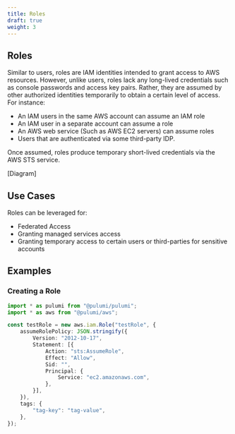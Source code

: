 ```yaml
---
title: Roles
draft: true
weight: 3
---
```


## Roles

Similar to users, roles are IAM identities intended to grant access to AWS resources. However, unlike users, roles lack any long-lived credentials such as console passwords and access key pairs. Rather, they are assumed by other authorized identities temporarily to obtain a certain level of access. For instance:

- An IAM users in the same AWS account can assume an IAM role
- An IAM user in a separate account can assume a role
- An AWS web service (Such as AWS EC2 servers) can assume roles
- Users that are authenticated via some third-party IDP.

Once assumed, roles produce temporary short-lived credentials via the AWS STS service.

[Diagram]

## Use Cases

Roles can be leveraged for:
- Federated Access
- Granting managed services access
- Granting temporary access to certain users or third-parties for sensitive accounts

## Examples

### Creating a Role

```ts
import * as pulumi from "@pulumi/pulumi";
import * as aws from "@pulumi/aws";

const testRole = new aws.iam.Role("testRole", {
    assumeRolePolicy: JSON.stringify({
        Version: "2012-10-17",
        Statement: [{
            Action: "sts:AssumeRole",
            Effect: "Allow",
            Sid: "",
            Principal: {
                Service: "ec2.amazonaws.com",
            },
        }],
    }),
    tags: {
        "tag-key": "tag-value",
    },
});
```
